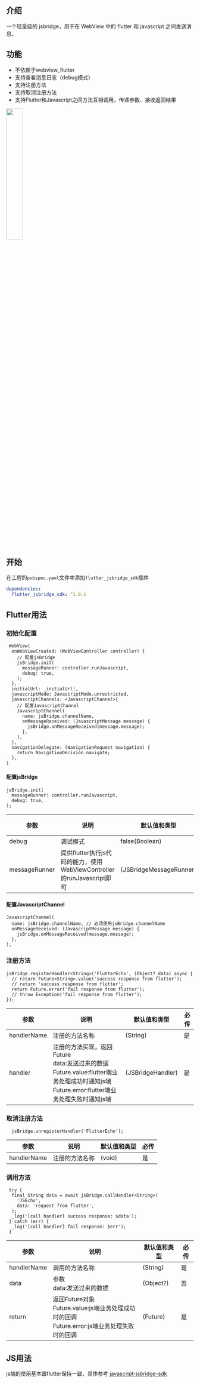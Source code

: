 ## 介绍

一个轻量级的 jsbridge，用于在 WebView 中的 flutter 和 javascript 之间发送消息。

## 功能

- 不依赖于webview_flutter
- 支持查看消息日志（debug模式）
- 支持注册方法
- 支持取消注册方法
- 支持Flutter和Javascript之间方法互相调用，传递参数、接收返回结果

<img src="https://github.com/TryImpossible/flutter_jsbridge_sdk/raw/main/Simulator_Screen_Shot.png" width = 30% height = 30% />

## 开始

在工程的`pubspec.yaml`文件中添加`flutter_jsbridge_sdk`插件

```yaml
dependencies:
  flutter_jsbridge_sdk: ^1.0.1
```

## Flutter用法

### 初始化配置

```text
 WebView(
  onWebViewCreated: (WebViewController controller) {
    // 配置jsBridge
    jsBridge.init(
      messageRunner: controller.runJavascript,
      debug: true,
    );
  },
  initialUrl: _initialUrl!,
  javascriptMode: JavascriptMode.unrestricted,
  javascriptChannels: <JavascriptChannel>{
    // 配置JavascriptChannel
    JavascriptChannel(
      name: jsBridge.channelName,
      onMessageReceived: (JavascriptMessage message) {
        jsBridge.onMessageReceived(message.message);
      },
    ),
  },
  navigationDelegate: (NavigationRequest navigation) {
    return NavigationDecision.navigate;
  },
)
```

#### 配置jsBridge

```text
jsBridge.init(
  messageRunner: controller.runJavascript,
  debug: true,
);
```

| 参数            | 说明                                                     | 默认值和类型                  | 必传  |
|---------------|--------------------------------------------------------|-------------------------|-----|
| debug         | 调试模式                                                   | false(Boolean)          | 否   |
| messageRunner | 提供flutter执行js代码的能力，使用WebViewController的runJavascript即可 | (JSBridgeMessageRunner) | 是   |

#### 配置JavascriptChannel

```text
JavascriptChannel(
  name: jsBridge.channelName, // 必须使用jsBridge.channelName
  onMessageReceived: (JavascriptMessage message) {
    jsBridge.onMessageReceived(message.message);
  },
),
```

### 注册方法

```text
jsBridge.registerHandler<String>('FlutterEcho', (Object? data) async {
  // return Future<String>.value('success response from flutter');
  // return 'success response from flutter';
  return Future.error('fail response from flutter');
  // throw Exception('fail response from flutter');
});
```

| 参数          | 说明                                                                                                            | 默认值和类型            | 必传  |
|-------------|---------------------------------------------------------------------------------------------------------------|-------------------|-----|
| handlerName | 注册的方法名称                                                                                                       | (String)          | 是   |
| handler     | 注册的方法实现，返回Future<br/>data:发送过来的数据<br/>Future.value:flutter端业务处理成功时通知js端<br/>Future.error:flutter端业务处理失败时通知js端 | (JSBridgeHandler) | 是   |

### 取消注册方法

```text
  jsBridge.unregisterHandler('FlutterEcho');
```

| 参数          | 说明      | 默认值和类型 | 必传  |
|-------------|---------|--------|-----|
| handlerName | 注册的方法名称 | (void) | 是   |

### 调用方法

```text
 try {
  final String data = await jsBridge.callHandler<String>(
    'JSEcho',
    data: 'request from flutter',
  );
  _log('[call handler] success response: $data');
 } catch (err) {
  _log('[call handler] fail response: $err');
 }
```

| 参数          | 说明                                                                       | 默认值和类型    | 必传  |
|-------------|--------------------------------------------------------------------------|-----------|-----|
| handlerName | 调用的方法名称                                                                  | (String)  | 是   |
| data        | 参数<br/>data:发送过来的数据                                                      | (Object?) | 否   |
| return      | 返回Future对象<br/>Future.value:js端业务处理成功时的回调<br/>Future.error:js端业务处理失败时的回调 | (Future)  | 是   |

## JS用法

js端的使用基本跟flutter保持一致，具体参考 [javascript-jsbridge-sdk](https://github.com/TryImpossible/javascript-jsbridge-sdk)